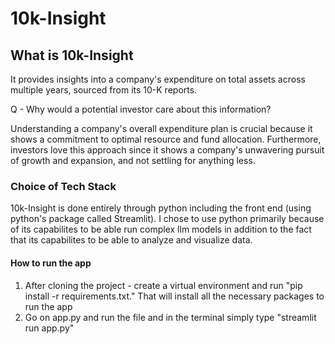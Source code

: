 # 10k-Insight


## What is 10k-Insight

It provides insights into a company's expenditure on total assets across multiple years, sourced from its 10-K reports.

Q - Why would a potential investor care about this information?

Understanding a company's overall expenditure plan is crucial because it shows a commitment to optimal resource and fund allocation. Furthermore, investors love this  approach since it shows a company's unwavering pursuit of growth and expansion, and not settling for anything less.

### Choice of Tech Stack
10k-Insight is done entirely through python including the front end (using python's package called Streamlit). I chose to use python primarily because of its capabilites 
to be able run complex llm models in addition to the fact that its capabilites to be able to analyze and visualize data.







#### How to run the app
1) After cloning the project - create a virtual environment and run "pip install -r requirements.txt." That will install all the necessary packages to run the app
2) Go on app.py and run the file and in the terminal simply type "streamlit run app.py"
